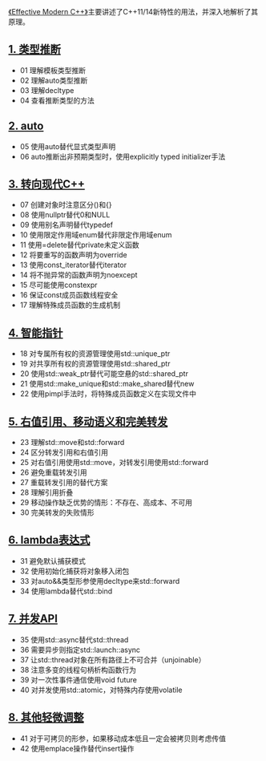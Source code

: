 [《Effective Modern C++》](https://learning.oreilly.com/library/view/effective-modern-c/9781491908419/)主要讲述了C++11/14新特性的用法，并深入地解析了其原理。

## [1. 类型推断](https://github.com/downdemo/Effective-Modern-Cpp/tree/master/content/01%20%E7%B1%BB%E5%9E%8B%E6%8E%A8%E6%96%AD.md)
 * 01 理解模板类型推断
 * 02 理解auto类型推断
 * 03 理解decltype
 * 04 查看推断类型的方法

## [2. auto](https://github.com/downdemo/Effective-Modern-Cpp/tree/master/content/02%20auto.md)
* 05 使用auto替代显式类型声明
* 06 auto推断出非预期类型时，使用explicitly typed initializer手法

## [3. 转向现代C++](https://github.com/downdemo/Effective-Modern-Cpp/tree/master/content/03%20%E8%BD%AC%E5%90%91%E7%8E%B0%E4%BB%A3C%2B%2B.md)
* 07 创建对象时注意区分()和{}
* 08 使用nullptr替代0和NULL
* 09 使用别名声明替代typedef
* 10 使用限定作用域enum替代非限定作用域enum
* 11 使用=delete替代private未定义函数
* 12 将要重写的函数声明为override
* 13 使用const_iterator替代iterator
* 14 将不抛异常的函数声明为noexcept
* 15 尽可能使用constexpr
* 16 保证const成员函数线程安全
* 17 理解特殊成员函数的生成机制

## [4. 智能指针](https://github.com/downdemo/Effective-Modern-Cpp/tree/master/content/04%20%E6%99%BA%E8%83%BD%E6%8C%87%E9%92%88.md)
* 18 对专属所有权的资源管理使用std::unique_ptr
* 19 对共享所有权的资源管理使用std::shared_ptr
* 20 使用std::weak_ptr替代可能空悬的std::shared_ptr
* 21 使用std::make_unique和std::make_shared替代new
* 22 使用pimpl手法时，将特殊成员函数定义在实现文件中

## [5. 右值引用、移动语义和完美转发](https://github.com/downdemo/Effective-Modern-Cpp/tree/master/content/05%20%E5%8F%B3%E5%80%BC%E5%BC%95%E7%94%A8%E3%80%81%E7%A7%BB%E5%8A%A8%E8%AF%AD%E4%B9%89%E5%92%8C%E5%AE%8C%E7%BE%8E%E8%BD%AC%E5%8F%91.md)
* 23 理解std::move和std::forward
* 24 区分转发引用和右值引用
* 25 对右值引用使用std::move，对转发引用使用std::forward
* 26 避免重载转发引用
* 27 重载转发引用的替代方案
* 28 理解引用折叠
* 29 移动操作缺乏优势的情形：不存在、高成本、不可用
* 30 完美转发的失败情形

## [6. lambda表达式](https://github.com/downdemo/Effective-Modern-Cpp/tree/master/content/06%20lambda%E8%A1%A8%E8%BE%BE%E5%BC%8F.md)
* 31 避免默认捕获模式
* 32 使用初始化捕获将对象移入闭包
* 33 对auto&&类型形参使用decltype来std::forward
* 34 使用lambda替代std::bind

## [7. 并发API](https://github.com/downdemo/Effective-Modern-Cpp/tree/master/content/07%20%E5%B9%B6%E5%8F%91API.md)
* 35 使用std::async替代std::thread
* 36 需要异步则指定std::launch::async
* 37 让std::thread对象在所有路径上不可合并（unjoinable）
* 38 注意多变的线程句柄析构函数行为
* 39 对一次性事件通信使用void future
* 40 对并发使用std::atomic，对特殊内存使用volatile

## [8. 其他轻微调整](https://github.com/downdemo/Effective-Modern-Cpp/tree/master/content/08%20%E5%85%B6%E4%BB%96%E8%BD%BB%E5%BE%AE%E8%B0%83%E6%95%B4.md)
* 41 对于可拷贝的形参，如果移动成本低且一定会被拷贝则考虑传值
* 42 使用emplace操作替代insert操作
